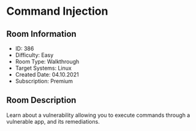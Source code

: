﻿# Command Injection

## Room Information
- ID: 386
- Difficulty: Easy
- Room Type: Walkthrough
- Target Systems: Linux
- Created Date: 04.10.2021
- Subscription: Premium

## Room Description
Learn about a vulnerability allowing you to execute commands through a vulnerable app, and its remediations.
